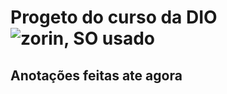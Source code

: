 # Progeto do curso da DIO ![zorin, SO usado]( https://www.pngwing.com/pt/free-png-czgri) 


## Anotações feitas ate agora

 
